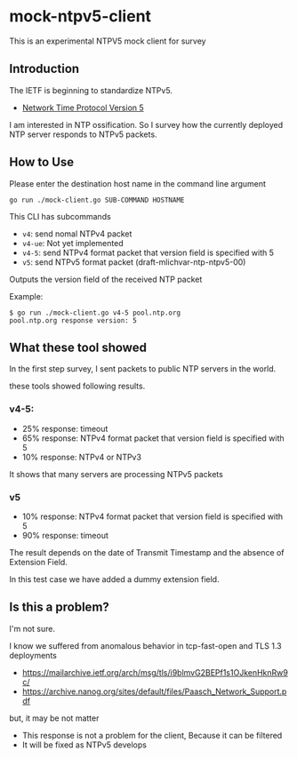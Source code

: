 # mock-ntpv5-client
This is an experimental NTPV5 mock client for survey

## Introduction
The IETF is beginning to standardize NTPv5.

- [Network Time Protocol Version 5](https://tools.ietf.org/html/draft-mlichvar-ntp-ntpv5-00)

I am interested in NTP ossification. So I survey how the currently deployed NTP server responds to NTPv5 packets.

## How to Use
Please enter the destination host name in the command line argument

```
go run ./mock-client.go SUB-COMMAND HOSTNAME
```

This CLI has subcommands
- `v4`: send nomal NTPv4 packet
- `v4-ue`: Not yet implemented
- `v4-5`: send NTPv4 format packet that version field is specified with 5
- `v5`: send NTPv5 format packet (draft-mlichvar-ntp-ntpv5-00)

Outputs the version field of the received NTP packet

Example:
```
$ go run ./mock-client.go v4-5 pool.ntp.org
pool.ntp.org response version: 5
```

## What these tool showed
In the first step survey, I sent packets to public NTP servers in the world.

these tools showed following results.

### v4-5: 
- 25% response: timeout
- 65% response: NTPv4 format packet that version field is specified with 5
- 10% response: NTPv4 or NTPv3

It shows that many servers are processing NTPv5 packets

### v5
- 10% response: NTPv4 format packet that version field is specified with 5
- 90% response: timeout

The result depends on the date of Transmit Timestamp and the absence of Extension Field.

In this test case we have added a dummy extension field.

## Is this a problem?
I'm not sure.

I know we suffered from anomalous behavior in tcp-fast-open and TLS 1.3 deployments
- https://mailarchive.ietf.org/arch/msg/tls/i9blmvG2BEPf1s1OJkenHknRw9c/
- https://archive.nanog.org/sites/default/files/Paasch_Network_Support.pdf

but, it may be not matter
- This response is not a problem for the client, Because it can be filtered
- It will be fixed as NTPv5 develops


